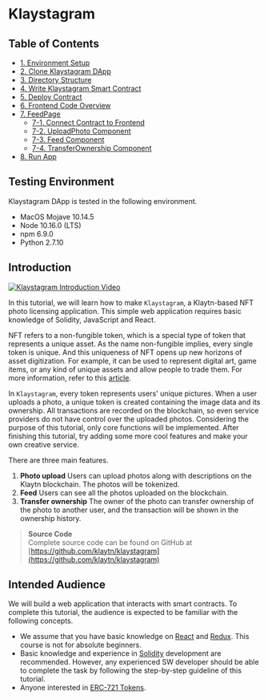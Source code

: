 # Klaystagram <a id="klaystagram"></a>

## Table of Contents <a id="table-of-contents"></a>

* [1. Environment Setup](1.-environment-setup.md)
* [2. Clone Klaystagram DApp](2.-clone-klaystagram-dapp.md)
* [3. Directory Structure](3.-directory-structure.md)
* [4. Write Klaystagram Smart Contract](4.-write-klaystagram-smart-contract.md)
* [5. Deploy Contract](5.-deploy-contract.md)
* [6. Frontend Code Overview](6.-frontend-code-overview.md)
* [7. FeedPage](7.-feedpage/README.md)
  * [7-1. Connect Contract to Frontend](7.-feedpage/7-1.-connect-contract-to-frontend.md)
  * [7-2. UploadPhoto Component](7.-feedpage/7-2.-uploadphoto-component.md)
  * [7-3. Feed Component](7.-feedpage/7-3.-feed-component.md)
  * [7-4. TransferOwnership Component](7.-feedpage/7-4.-transferownership-component.md)
* [8. Run App](8.-run-app.md)

## Testing Environment <a id="testing-environment"></a>

Klaystagram DApp is tested in the following environment.

* MacOS Mojave 10.14.5
* Node 10.16.0 \(LTS\)
* npm 6.9.0
* Python 2.7.10

## Introduction <a id="introduction"></a>

[![Klaystagram Introduction Video](images/klaystagram-video-poster.png)](https://vimeo.com/327033594)

In this tutorial, we will learn how to make `Klaystagram`, a Klaytn-based NFT photo licensing application. This simple web application requires basic knowledge of Solidity, JavaScript and React.

NFT refers to a non-fungible token, which is a special type of token that represents a unique asset. As the name non-fungible implies, every single token is unique. And this uniqueness of NFT opens up new horizons of asset digitization. For example, it can be used to represent digital art, game items, or any kind of unique assets and allow people to trade them. For more information, refer to this [article](https://coincentral.com/nfts-non-fungible-tokens/).

In `Klaystagram`, every token represents users' unique pictures. When a user uploads a photo, a unique token is created containing the image data and its ownership. All transactions are recorded on the blockchain, so even service providers do not have control over the uploaded photos. Considering the purpose of this tutorial, only core functions will be implemented. After finishing this tutorial, try adding some more cool features and make your own creative service.

There are three main features.

1. **Photo upload** Users can upload photos along with descriptions on the Klaytn blockchain. The photos will be tokenized.
2. **Feed** Users can see all the photos uploaded on the blockchain.
3. **Transfer ownership** The owner of the photo can transfer ownership of the photo to another user, and the transaction will be shown in the ownership history.

> **Source Code**  
> Complete source code can be found on GitHub at [https://github.com/klaytn/klaystagram](https://github.com/klaytn/klaystagram)

## Intended Audience <a id="intended-audience"></a>

We will build a web application that interacts with smart contracts. To complete this tutorial, the audience is expected to be familiar with the following concepts.

* We assume that you have basic knowledge on [React](https://reactjs.org/) and [Redux](https://redux.js.org/). This course is not for absolute beginners.
* Basic knowledge and experience in [Solidity](https://solidity.readthedocs.io/en/v0.5.10/) development are recommended. However, any experienced SW developer should be able to complete the task by following the step-by-step guideline of this tutorial.
* Anyone interested in [ERC-721 Tokens](http://erc721.org/).

